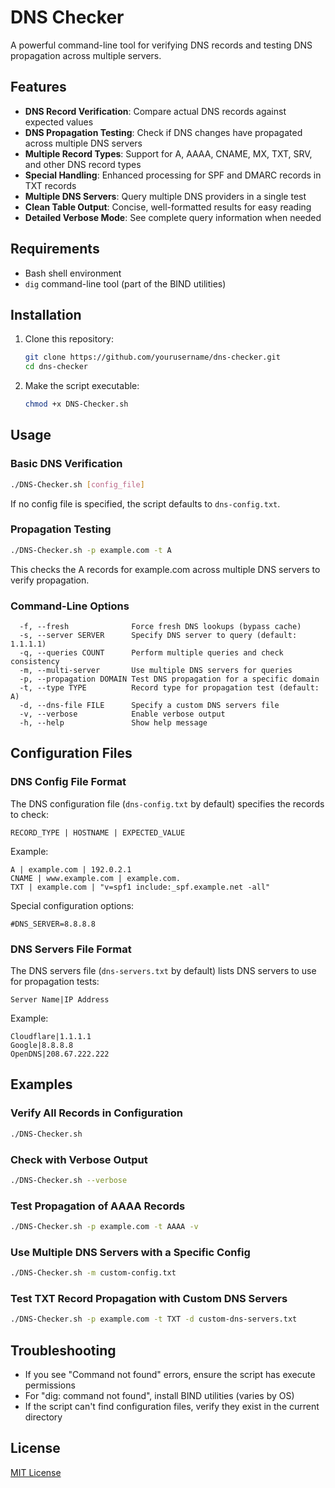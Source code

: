 # DNS Checker

A powerful command-line tool for verifying DNS records and testing DNS propagation across multiple servers.

## Features

- **DNS Record Verification**: Compare actual DNS records against expected values
- **DNS Propagation Testing**: Check if DNS changes have propagated across multiple DNS servers
- **Multiple Record Types**: Support for A, AAAA, CNAME, MX, TXT, SRV, and other DNS record types
- **Special Handling**: Enhanced processing for SPF and DMARC records in TXT records
- **Multiple DNS Servers**: Query multiple DNS providers in a single test
- **Clean Table Output**: Concise, well-formatted results for easy reading
- **Detailed Verbose Mode**: See complete query information when needed

## Requirements

- Bash shell environment
- `dig` command-line tool (part of the BIND utilities)

## Installation

1. Clone this repository:
   ```bash
   git clone https://github.com/yourusername/dns-checker.git
   cd dns-checker
   ```

2. Make the script executable:
   ```bash
   chmod +x DNS-Checker.sh
   ```

## Usage

### Basic DNS Verification

```bash
./DNS-Checker.sh [config_file]
```

If no config file is specified, the script defaults to `dns-config.txt`.

### Propagation Testing

```bash
./DNS-Checker.sh -p example.com -t A
```

This checks the A records for example.com across multiple DNS servers to verify propagation.

### Command-Line Options

```
  -f, --fresh              Force fresh DNS lookups (bypass cache)
  -s, --server SERVER      Specify DNS server to query (default: 1.1.1.1)
  -q, --queries COUNT      Perform multiple queries and check consistency
  -m, --multi-server       Use multiple DNS servers for queries
  -p, --propagation DOMAIN Test DNS propagation for a specific domain
  -t, --type TYPE          Record type for propagation test (default: A)
  -d, --dns-file FILE      Specify a custom DNS servers file
  -v, --verbose            Enable verbose output
  -h, --help               Show help message
```

## Configuration Files

### DNS Config File Format

The DNS configuration file (`dns-config.txt` by default) specifies the records to check:

```
RECORD_TYPE | HOSTNAME | EXPECTED_VALUE
```

Example:
```
A | example.com | 192.0.2.1
CNAME | www.example.com | example.com.
TXT | example.com | "v=spf1 include:_spf.example.net -all"
```

Special configuration options:
```
#DNS_SERVER=8.8.8.8
```

### DNS Servers File Format

The DNS servers file (`dns-servers.txt` by default) lists DNS servers to use for propagation tests:

```
Server Name|IP Address
```

Example:
```
Cloudflare|1.1.1.1
Google|8.8.8.8
OpenDNS|208.67.222.222
```

## Examples

### Verify All Records in Configuration

```bash
./DNS-Checker.sh
```

### Check with Verbose Output

```bash
./DNS-Checker.sh --verbose
```

### Test Propagation of AAAA Records

```bash
./DNS-Checker.sh -p example.com -t AAAA -v
```

### Use Multiple DNS Servers with a Specific Config

```bash
./DNS-Checker.sh -m custom-config.txt
```

### Test TXT Record Propagation with Custom DNS Servers

```bash
./DNS-Checker.sh -p example.com -t TXT -d custom-dns-servers.txt
```

## Troubleshooting

- If you see "Command not found" errors, ensure the script has execute permissions
- For "dig: command not found", install BIND utilities (varies by OS)
- If the script can't find configuration files, verify they exist in the current directory

## License

[MIT License](LICENSE)